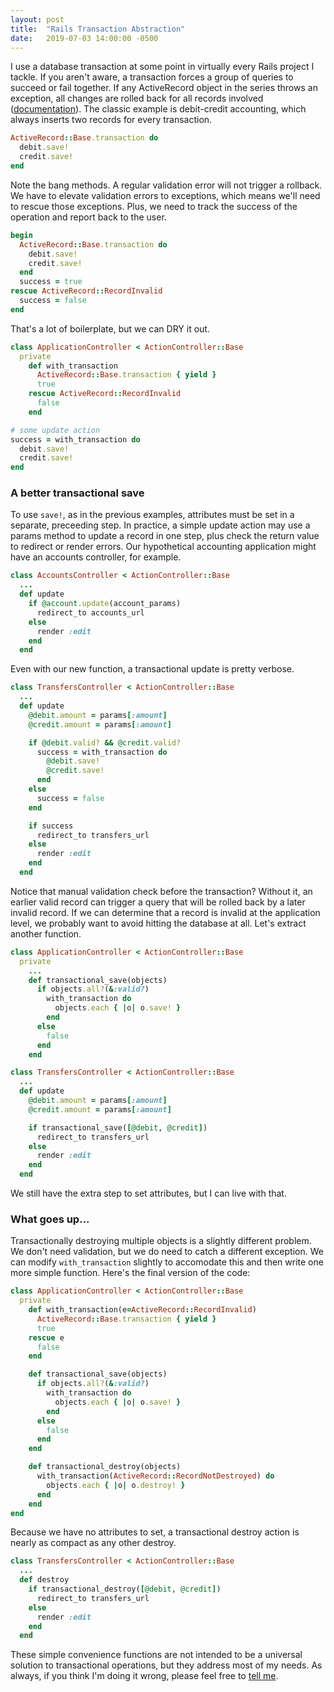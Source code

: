 ```yaml
---
layout: post
title:  "Rails Transaction Abstraction"
date:   2019-07-03 14:00:00 -0500
---
```


I use a database transaction at some point in virtually every Rails project I tackle. If you aren't aware, a transaction forces a group of queries to succeed or fail together. If any ActiveRecord object in the series throws an exception, all changes are rolled back for all records involved ([documentation](https://api.rubyonrails.org/classes/ActiveRecord/Transactions/ClassMethods.html)). The classic example is debit-credit accounting, which always inserts two records for every transaction.

```ruby
ActiveRecord::Base.transaction do
  debit.save!
  credit.save!
end
```

Note the bang methods. A regular validation error will not trigger a rollback. We have to elevate validation errors to exceptions, which means we'll need to rescue those exceptions. Plus, we need to track the success of the operation and report back to the user.

```ruby
begin
  ActiveRecord::Base.transaction do
    debit.save!
    credit.save!
  end
  success = true
rescue ActiveRecord::RecordInvalid
  success = false
end
```

That's a lot of boilerplate, but we can DRY it out.

```ruby
class ApplicationController < ActionController::Base
  private
    def with_transaction
      ActiveRecord::Base.transaction { yield }
      true
    rescue ActiveRecord::RecordInvalid
      false
    end
```

```ruby
# some update action
success = with_transaction do
  debit.save!
  credit.save!
end
```

### A better transactional save

To use `save!`, as in the previous examples, attributes must be set in a separate, preceeding step. In practice, a simple update action may use a params method to update a record in one step, plus check the return value to redirect or render errors. Our hypothetical accounting application might have an accounts controller, for example.

```ruby
class AccountsController < ActionController::Base
  ...
  def update
    if @account.update(account_params)
      redirect_to accounts_url
    else
      render :edit
    end
  end
```

Even with our new function, a transactional update is pretty verbose.

```ruby
class TransfersController < ActionController::Base
  ...
  def update
    @debit.amount = params[:amount]
    @credit.amount = params[:amount]

    if @debit.valid? && @credit.valid?
      success = with_transaction do
        @debit.save!
        @credit.save!
      end
    else
      success = false
    end

    if success
      redirect_to transfers_url
    else
      render :edit
    end
  end
```

Notice that manual validation check before the transaction? Without it, an earlier valid record can trigger a query that will be rolled back by a later invalid record. If we can determine that a record is invalid at the application level, we probably want to avoid hitting the database at all. Let's extract another function.

```ruby
class ApplicationController < ActionController::Base
  private
    ...
    def transactional_save(objects)
      if objects.all?(&:valid?)
        with_transaction do
          objects.each { |o| o.save! }
        end
      else
        false
      end
    end
```

```ruby
class TransfersController < ActionController::Base
  ...
  def update
    @debit.amount = params[:amount]
    @credit.amount = params[:amount]

    if transactional_save([@debit, @credit])
      redirect_to transfers_url
    else
      render :edit
    end
  end
```

We still have the extra step to set attributes, but I can live with that.

### What goes up...

Transactionally destroying multiple objects is a slightly different problem. We don't need validation, but we do need to catch a different exception. We can modify `with_transaction` slightly to accomodate this and then write one more simple function. Here's the final version of the code:

```ruby
class ApplicationController < ActionController::Base
  private
    def with_transaction(e=ActiveRecord::RecordInvalid)
      ActiveRecord::Base.transaction { yield }
      true
    rescue e
      false
    end

    def transactional_save(objects)
      if objects.all?(&:valid?)
        with_transaction do
          objects.each { |o| o.save! }
        end
      else
        false
      end
    end

    def transactional_destroy(objects)
      with_transaction(ActiveRecord::RecordNotDestroyed) do
        objects.each { |o| o.destroy! }
      end
    end
end
```

Because we have no attributes to set, a transactional destroy action is nearly as compact as any other destroy.

```ruby
class TransfersController < ActionController::Base
  ...
  def destroy
    if transactional_destroy([@debit, @credit])
      redirect_to transfers_url
    else
      render :edit
    end
  end
```

These simple convenience functions are not intended to be a universal solution to transactional operations, but they address most of my needs. As always, if you think I'm doing it wrong, please feel free to [tell me](https://twitter.com/allknowingfrog).
